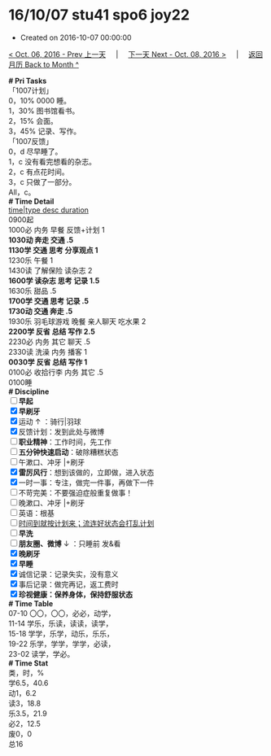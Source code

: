 # 16/10/07 stu41 spo6 joy22

- Created on 2016-10-07 00:00:00

[< Oct. 06, 2016 - Prev 上一天](_archived/lifelogs/2016/10/d06.md) &nbsp; &nbsp; | &nbsp; &nbsp; [下一天 Next - Oct. 08, 2016 >](_archived/lifelogs/2016/10/d08.md) &nbsp; &nbsp; |  &nbsp; &nbsp; [返回月历 Back to Month ^](_archived/lifelogs/2016/10/index.md)
<br/><div><b># Pri Tasks</b></div><div>「1007计划」</div><div>0，10% 0000 睡。</div><div>1，30% 图书馆看书。</div><div>2，15% 会面。</div><div>3，45% 记录、写作。</div><div>「1007反馈」</div><div>0，d 尽早睡了。</div><div>1，c 没有看完想看的杂志。</div><div>2，c 有点花时间。</div><div>3，c 只做了一部分。</div><div>All，c。</div><div><b># Time Detail</b></div><div><u>time|type desc duration</u></div><div>0900起</div><div>1000必 内务 早餐 反馈+计划 1</div><div><b>1030动 奔走 交通 .5</b></div><div><b>1130学 交通 思考 分享观点 1</b></div><div>1230乐 午餐 1</div><div>1430读 了解保险 读杂志 2</div><div><b>1600学 读杂志 思考 记录 1.5</b></div><div>1630乐 甜品 .5</div><div><b>1700学 交通 思考 记录 .5</b></div><div><b>1730动 交通 奔走 .5</b></div><div>1930乐 羽毛球游戏 晚餐 亲人聊天 吃水果 2</div><div><b>2200学 反省 总结 写作 2.5</b></div><div>2230必 内务 其它 聊天 .5</div><div>2330读 洗澡 内务 播客 1</div><div><b>0030学 反省 总结 写作 1</b></div><div>0100必 收拾行李 内务 其它 .5</div><div>0100睡</div><div><b># Discipline</b></div><div><b><input type="checkbox"/></b><b>早起</b></div><div><input checked="true" type="checkbox"/><b>早刷牙</b></div><div><input checked="true" type="checkbox"/>运动 ↑ ：骑行|羽球</div><div><input checked="true" type="checkbox"/>反馈计划：发到此处与微博</div><div><input type="checkbox"/><b>职业精神</b>：工作时间，先工作</div><div><input type="checkbox"/><b>五分钟快速启动</b>：破除糟糕状态</div><div><input type="checkbox"/>午漱口、冲牙 |+刷牙</div><div><input checked="true" type="checkbox"/><b>雷厉风行</b>：想到该做的，立即做，进入状态</div><div><input checked="true" type="checkbox"/>一时一事：专注，做完一件事，再做下一件</div><div><input type="checkbox"/>不苛完美：不要强迫症般重复做事！</div><div><input type="checkbox"/>晚漱口、冲牙 |+刷牙</div><div><input type="checkbox"/>英语：根基</div><div><u><input type="checkbox"/></u><u>时间到就按计划来；流连好状态会打乱计划</u></div><div><input type="checkbox"/><b>早洗</b></div><div><b><input type="checkbox"/></b><b>朋友圈、微博</b> ↓ ：只睡前 发&amp;看</div><div><b><input checked="true" type="checkbox"/></b><b>晚刷牙</b></div><div><input checked="true" type="checkbox"/><b>早睡</b></div><div><input checked="true" type="checkbox"/>诚信记录：记录失实，没有意义</div><div><input checked="true" type="checkbox"/>事后记录：做完再记，返工费时</div><div><b><input checked="true" type="checkbox"/></b><b>珍视健康：保养身体，保持舒服状态</b></div><div><b># Time Table</b></div><div>07-10 〇〇，〇〇，必必，动学，</div><div>11-14 学乐，乐读，读读，读学，</div><div>15-18 学学，乐学，动乐，乐乐，</div><div>19-22 乐学，学学，学学，必读，</div><div>23-02 读学，学必。</div><div><b># Time Stat</b></div><div>类，时，%</div><div>学6.5，40.6</div><div>动1，6.2</div><div>读3，18.8</div><div>乐3.5，21.9</div><div>必2，12.5</div><div>废0，0</div><div>总16</div>
